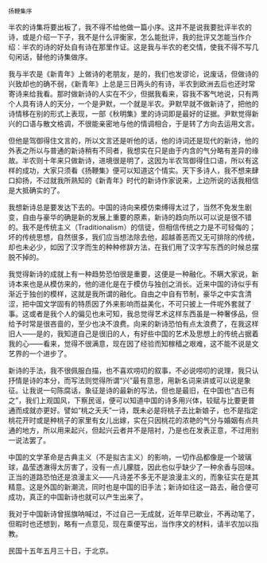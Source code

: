     扬鞭集序 

   半农的诗集将要出板了，我不得不给他做一篇小序。这并不是说我要批评半农的诗，或是介绍一下子，我不是什么评衡家，怎么能批评，我的批评又怎能当作介绍：半农的诗的好处自有诗在那里作证。这是我与半农的老交情，使我不得不写几句闲话，替他的诗集做序。

   我与半农是《新青年》上做诗的老朋友，是的，我们也发谬论，说废话，但做诗的兴致却也的确不弱，《新青年》上总是三日两头的有诗，半农到欧洲去后也还时常寄诗来给我看。那时做新诗的人实在不少，但据我看来，容我不客气地说，只有两个人具有诗人的天分，一个是尹默，一个就是半农。尹默早就不做新诗了，把他的诗情移在别的形式上表现，一部《秋明集》里的诗词即是最好的证据。尹默觉得新兴的口语与散文格调，不很能亲密地与他的情调相合，于是转了方向去运用文言。

   但他是驾御得住文言的，所以文言还是听他的话，他的诗词还是现代的新诗，他的外表之所以与普通的新诗稍有不同者，我想实在只是由于内含的气分略有差异的缘故。半农则十年来只做新诗，进境很是明了，这因为半农驾御得住口语，所以有这样的成功，大家只须看《扬鞭集》便可以知道这个情实。天下多诗人，我不想来肆口抑扬，不过就我所熟知的《新青年》时代的新诗作家说来，上边所说的话我相信是大抵确实的了。

   我想新诗总是要发达下去的。中国的诗向来模仿束缚得太过了，当然不免发生剧变，自由与豪华的确是新的发展上重要的原素，新诗的趋向所以可以说是很不错的。我不是传统主义（Traditionalism）的信徒，但相信传统之力是不可轻侮的；坏的传统思想，自然很多，我们应当想法除去他，超越善恶而又无可排除的传统，却也未必少，如因了汉字而生的种种修辞方法，在我们用了汉字写东西的时候总摆脱不掉的。

   我觉得新诗的成就上有一种趋势恐怕很是重要，这便是一种融化。不瞒大家说，新诗本来也是从模仿来的，他的进化是在于模仿与独创之消长。近来中国的诗似乎有渐近于独创的模样，这就是我所谓的融化。自由之中自有节制，豪华之中实含清涩，把中国文学固有的特质因了外来影响而益美化，不可只披上一件呢外套就了事。这或者是我个人的偏见也未可知，我总觉得艺术这样东西虽是一种奢侈品，但给予时常是很吝啬的，至少也决不浪费。向来的新诗恐怕有点太浪费了，在我这样旧人——是的，我知道自己是很旧的人，有好些中国的艺术及思想上的传统占据着我的心——看来，觉得不很满意，现在因了经验而知稼穑之艰难，这不能不说是文艺界的一个进步了。

   新诗的手法，我不很佩服白描，也不喜欢唠叨的叙事，不必说唠叨的说理，我只认抒情是诗的本分，而写法则觉得所谓“兴”最有意思，用新名词来讲或可以说是象征。让我说一句陈腐话，象征是诗的最新的写法，但也是最旧，在中国也“古已有之”，我们上观国风，下察民谣，便可以知道中国的诗多用兴体，较赋与比要更普通而成就亦更好。譬如“桃之夭夭”一诗，既未必是将桃子去比新娘子，也不是指定桃花开时或是种桃子的家里有女儿出嫁，实在只因桃花的浓艳的气分与婚姻有点共通的地方，所以用来起兴，但起兴云者并不是陪衬，乃是也在发表正意，不过用别一说法罢了。

   中国的文学革命是古典主义（不是拟古主义）的影响，一切作品都像是一个玻璃球，晶莹透澈得太厉害了，没有一点儿朦胧，因此也似乎缺少了一种余香与回味。正当的道路恐怕还是浪漫主义——凡诗差不多无不是浪漫主义的，而象征实在是其精意。这是外国的新潮流，同时也是中国的旧手法；新诗如往这一路去，融合便可成功，真正的中国新诗也就可以产生出来了。

   我对于中国新诗曾摇旗呐喊过，不过自己一无成就，近年早已歇业，不再动笔了，但暇时也还想到，略有一点意见，现在乘便写出，当作序文的材料，请半农加以指教。

   民国十五年五月三十日，于北京。


